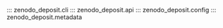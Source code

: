 ::: zenodo_deposit.cli
::: zenodo_deposit.api
::: zenodo_deposit.config
::: zenodo_deposit.metadata
